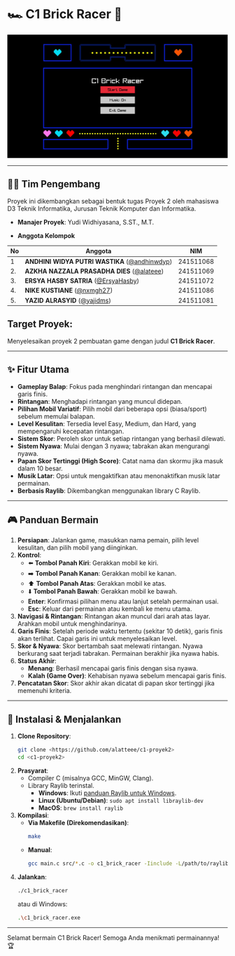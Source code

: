 # 🏎️ C1 Brick Racer 🧱

![image](https://github.com/alatteee/c1-proyek2/blob/docs-c1/docs/images/015533.png)

---

## 🧑‍💻 Tim Pengembang

Proyek ini dikembangkan sebagai bentuk tugas Proyek 2 oleh mahasiswa D3 Teknik Informatika, Jurusan Teknik Komputer dan Informatika.

* **Manajer Proyek**: Yudi Widhiyasana, S.ST., M.T.

* **Anggota Kelompok**

| No  | Anggota                                                                        | NIM       |
| --- | -------------------------------------------------------------------------------| --------- |
| 1   | **ANDHINI WIDYA PUTRI WASTIKA** ([@andhinwdyp](https://github.com/andhinwdyp)) | 241511068 |
| 2.  | **AZKHA NAZZALA PRASADHA DIES** ([@alateee](https://github.com/alatteee))      | 241511069 |
| 3.  | **ERSYA HASBY SATRIA** ([@ErsyaHasby](https://github.com/ErsyaHasby))          | 241511072 |
| 4.  | **NIKE KUSTIANE** ([@nxmgh27](https://github.com/nxmgh27))                     | 241511086 |
| 5.  | **YAZID ALRASYID** ([@yajidms](https://github.com/yajidms))                    | 241511081 |

## Target Proyek:
Menyelesaikan proyek 2 pembuatan game dengan judul **C1 Brick Racer**.

---

## ✨ Fitur Utama

* **Gameplay Balap**: Fokus pada menghindari rintangan dan mencapai garis finis.
* **Rintangan**: Menghadapi rintangan yang muncul didepan.
* **Pilihan Mobil Variatif**: Pilih mobil dari beberapa opsi (biasa/sport) sebelum memulai balapan.
* **Level Kesulitan**: Tersedia level Easy, Medium, dan Hard, yang mempengaruhi kecepatan rintangan.
* **Sistem Skor**: Peroleh skor untuk setiap rintangan yang berhasil dilewati.
* **Sistem Nyawa**: Mulai dengan 3 nyawa; tabrakan akan mengurangi nyawa.
* **Papan Skor Tertinggi (High Score)**: Catat nama dan skormu jika masuk dalam 10 besar.
* **Musik Latar**: Opsi untuk mengaktifkan atau menonaktifkan musik latar permainan.
* **Berbasis Raylib**: Dikembangkan menggunakan library C Raylib.

---

## 🎮 Panduan Bermain

1.  **Persiapan**: Jalankan game, masukkan nama pemain, pilih level kesulitan, dan pilih mobil yang diinginkan.
2.  **Kontrol**:
    * ⬅️ **Tombol Panah Kiri**: Gerakkan mobil ke kiri.
    * ➡️ **Tombol Panah Kanan**: Gerakkan mobil ke kanan.
    * ⬆️ **Tombol Panah Atas**: Gerakkan mobil ke atas.
    * ⬇️ **Tombol Panah Bawah**: Gerakkan mobil ke bawah.
    * **Enter**: Konfirmasi pilihan menu atau lanjut setelah permainan usai.
    * **Esc**: Keluar dari permainan atau kembali ke menu utama.
3.  **Navigasi & Rintangan**: Rintangan akan muncul dari arah atas layar. Arahkan mobil untuk menghindarinya.
4.  **Garis Finis**: Setelah periode waktu tertentu (sekitar 10 detik), garis finis akan terlihat. Capai garis ini untuk menyelesaikan level.
5.  **Skor & Nyawa**: Skor bertambah saat melewati rintangan. Nyawa berkurang saat terjadi tabrakan. Permainan berakhir jika nyawa habis.
6.  **Status Akhir**:
    * **Menang**: Berhasil mencapai garis finis dengan sisa nyawa.
    * **Kalah (Game Over)**: Kehabisan nyawa sebelum mencapai garis finis.
7.  **Pencatatan Skor**: Skor akhir akan dicatat di papan skor tertinggi jika memenuhi kriteria.

---

## 🔧 Instalasi & Menjalankan

1.  **Clone Repository**:
    ```bash
    git clone <https://github.com/alatteee/c1-proyek2>
    cd <c1-proyek2>
    ```
2.  **Prasyarat**:
    * Compiler C (misalnya GCC, MinGW, Clang).
    * Library Raylib terinstal.
        * **Windows**: Ikuti [panduan Raylib untuk Windows](https://github.com/raysan5/raylib/wiki/Working-on-Windows).
        * **Linux (Ubuntu/Debian)**: `sudo apt install libraylib-dev`
        * **MacOS**: `brew install raylib`
3.  **Kompilasi**:
    * **Via Makefile (Direkomendasikan)**:
        ```bash
        make
        ```
    * **Manual**:
        ```bash
        gcc main.c src/*.c -o c1_brick_racer -Iinclude -L/path/to/raylib/lib -lraylib -lopengl32 -lgdi32 -lwinmm -lm -lpthread -lwinpthread
        ```
4.  **Jalankan**:
    ```bash
    ./c1_brick_racer
    ```
    atau di Windows:
    ```bash
    .\c1_brick_racer.exe
    ```

---

Selamat bermain C1 Brick Racer! Semoga Anda menikmati permainannya! 🏆